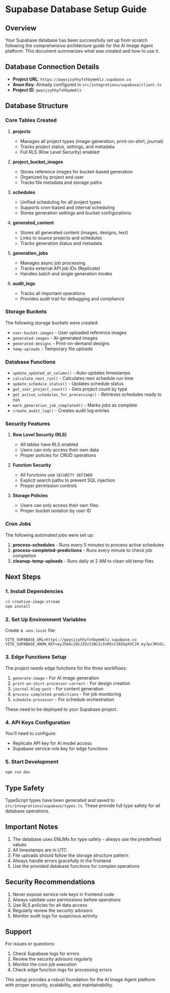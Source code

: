 # Supabase Database Setup Guide

## Overview

Your Supabase database has been successfully set up from scratch following the comprehensive architecture guide for the AI Image Agent platform. This document summarizes what was created and how to use it.

## Database Connection Details

- **Project URL**: `https://pwysjzyhhyfxhbymmklz.supabase.co`
- **Anon Key**: Already configured in `src/integrations/supabase/client.ts`
- **Project ID**: `pwysjzyhhyfxhbymmklz`

## Database Structure

### Core Tables Created

1. **projects**

   - Manages all project types (image-generation, print-on-shirt, journal)
   - Tracks project status, settings, and metadata
   - Full RLS (Row Level Security) enabled

2. **project_bucket_images**

   - Stores reference images for bucket-based generation
   - Organized by project and user
   - Tracks file metadata and storage paths

3. **schedules**

   - Unified scheduling for all project types
   - Supports cron-based and interval scheduling
   - Stores generation settings and bucket configurations

4. **generated_content**

   - Stores all generated content (images, designs, text)
   - Links to source projects and schedules
   - Tracks generation status and metadata

5. **generation_jobs**

   - Manages async job processing
   - Tracks external API job IDs (Replicate)
   - Handles batch and single generation modes

6. **audit_logs**
   - Tracks all important operations
   - Provides audit trail for debugging and compliance

### Storage Buckets

The following storage buckets were created:

- `user-bucket-images` - User uploaded reference images
- `generated-images` - AI-generated images
- `generated-designs` - Print-on-demand designs
- `temp-uploads` - Temporary file uploads

### Database Functions

- `update_updated_at_column()` - Auto-updates timestamps
- `calculate_next_run()` - Calculates next schedule run time
- `update_schedule_status()` - Updates schedule status
- `get_user_project_count()` - Gets project count by type
- `get_active_schedules_for_processing()` - Retrieves schedules ready to run
- `mark_generation_job_completed()` - Marks jobs as complete
- `create_audit_log()` - Creates audit log entries

### Security Features

1. **Row Level Security (RLS)**

   - All tables have RLS enabled
   - Users can only access their own data
   - Proper policies for CRUD operations

2. **Function Security**

   - All functions use `SECURITY DEFINER`
   - Explicit search paths to prevent SQL injection
   - Proper permission controls

3. **Storage Policies**
   - Users can only access their own files
   - Proper bucket isolation by user ID

### Cron Jobs

The following automated jobs were set up:

1. **process-schedules** - Runs every 5 minutes to process active schedules
2. **process-completed-predictions** - Runs every minute to check job completion
3. **cleanup-temp-uploads** - Runs daily at 2 AM to clean old temp files

## Next Steps

### 1. Install Dependencies

```bash
cd creative-image-stream
npm install
```

### 2. Set Up Environment Variables

Create a `.env.local` file:

```env
VITE_SUPABASE_URL=https://pwysjzyhhyfxhbymmklz.supabase.co
VITE_SUPABASE_ANON_KEY=eyJhbGciOiJIUzI1NiIsInR5cCI6IkpXVCJ9.eyJpc3MiOiJzdXBhYmFzZSIsInJlZiI6InB3eXNqenloaHlmeGhieW1ta2x6Iiwicm9sZSI6ImFub24iLCJpYXQiOjE3NTIyNjY3MjksImV4cCI6MjA2Nzg0MjcyOX0.hXWWxhuH1p7TsHIxpV1YfKg_YHMa0SX9sT8MZQq9s14
```

### 3. Edge Functions Setup

The project needs edge functions for the three workflows:

1. `generate-image` - For AI image generation
2. `print-on-shirt-processor-correct` - For design creation
3. `journal-blog-post` - For content generation
4. `process-completed-predictions` - For job monitoring
5. `schedule-processor` - For schedule orchestration

These need to be deployed to your Supabase project.

### 4. API Keys Configuration

You'll need to configure:

- Replicate API key for AI model access
- Supabase service role key for edge functions

### 5. Start Development

```bash
npm run dev
```

## Type Safety

TypeScript types have been generated and saved to `src/integrations/supabase/types.ts`. These provide full type safety for all database operations.

## Important Notes

1. The database uses ENUMs for type safety - always use the predefined values
2. All timestamps are in UTC
3. File uploads should follow the storage structure pattern
4. Always handle errors gracefully in the frontend
5. Use the provided database functions for complex operations

## Security Recommendations

1. Never expose service role keys in frontend code
2. Always validate user permissions before operations
3. Use RLS policies for all data access
4. Regularly review the security advisors
5. Monitor audit logs for suspicious activity

## Support

For issues or questions:

1. Check Supabase logs for errors
2. Review the security advisors regularly
3. Monitor the cron job execution
4. Check edge function logs for processing errors

This setup provides a robust foundation for the AI Image Agent platform with proper security, scalability, and maintainability.
